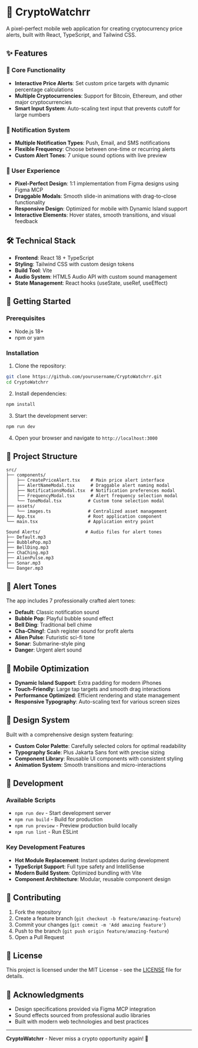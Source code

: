 # 📱 CryptoWatchrr

A pixel-perfect mobile web application for creating cryptocurrency price alerts, built with React, TypeScript, and Tailwind CSS.

## ✨ Features

### 🎯 Core Functionality
- **Interactive Price Alerts**: Set custom price targets with dynamic percentage calculations
- **Multiple Cryptocurrencies**: Support for Bitcoin, Ethereum, and other major cryptocurrencies
- **Smart Input System**: Auto-scaling text input that prevents cutoff for large numbers

### 🔔 Notification System
- **Multiple Notification Types**: Push, Email, and SMS notifications
- **Flexible Frequency**: Choose between one-time or recurring alerts
- **Custom Alert Tones**: 7 unique sound options with live preview

### 🎨 User Experience
- **Pixel-Perfect Design**: 1:1 implementation from Figma designs using Figma MCP
- **Draggable Modals**: Smooth slide-in animations with drag-to-close functionality
- **Responsive Design**: Optimized for mobile with Dynamic Island support
- **Interactive Elements**: Hover states, smooth transitions, and visual feedback

## 🛠️ Technical Stack

- **Frontend**: React 18 + TypeScript
- **Styling**: Tailwind CSS with custom design tokens
- **Build Tool**: Vite
- **Audio System**: HTML5 Audio API with custom sound management
- **State Management**: React hooks (useState, useRef, useEffect)

## 🚀 Getting Started

### Prerequisites
- Node.js 18+ 
- npm or yarn

### Installation

1. Clone the repository:
```bash
git clone https://github.com/yourusername/CryptoWatchrr.git
cd CryptoWatchrr
```

2. Install dependencies:
```bash
npm install
```

3. Start the development server:
```bash
npm run dev
```

4. Open your browser and navigate to `http://localhost:3000`

## 📁 Project Structure

```
src/
├── components/
│   ├── CreatePriceAlert.tsx    # Main price alert interface
│   ├── AlertNameModal.tsx      # Draggable alert naming modal
│   ├── NotificationsModal.tsx  # Notification preferences modal
│   ├── FrequencyModal.tsx      # Alert frequency selection modal
│   └── ToneModal.tsx          # Custom tone selection modal
├── assets/
│   └── images.ts              # Centralized asset management
├── App.tsx                    # Root application component
└── main.tsx                   # Application entry point

Sound Alerts/                 # Audio files for alert tones
├── Default.mp3
├── BubblePop.mp3
├── BellDing.mp3
├── ChaChing.mp3
├── AlienPulse.mp3
├── Sonar.mp3
└── Danger.mp3
```

## 🎵 Alert Tones

The app includes 7 professionally crafted alert tones:
- **Default**: Classic notification sound
- **Bubble Pop**: Playful bubble sound effect
- **Bell Ding**: Traditional bell chime
- **Cha-Ching!**: Cash register sound for profit alerts
- **Alien Pulse**: Futuristic sci-fi tone
- **Sonar**: Submarine-style ping
- **Danger**: Urgent alert sound

## 📱 Mobile Optimization

- **Dynamic Island Support**: Extra padding for modern iPhones
- **Touch-Friendly**: Large tap targets and smooth drag interactions
- **Performance Optimized**: Efficient rendering and state management
- **Responsive Typography**: Auto-scaling text for various screen sizes

## 🎨 Design System

Built with a comprehensive design system featuring:
- **Custom Color Palette**: Carefully selected colors for optimal readability
- **Typography Scale**: Plus Jakarta Sans font with precise sizing
- **Component Library**: Reusable UI components with consistent styling
- **Animation System**: Smooth transitions and micro-interactions

## 🔧 Development

### Available Scripts

- `npm run dev` - Start development server
- `npm run build` - Build for production
- `npm run preview` - Preview production build locally
- `npm run lint` - Run ESLint

### Key Development Features

- **Hot Module Replacement**: Instant updates during development
- **TypeScript Support**: Full type safety and IntelliSense
- **Modern Build System**: Optimized bundling with Vite
- **Component Architecture**: Modular, reusable component design

## 🤝 Contributing

1. Fork the repository
2. Create a feature branch (`git checkout -b feature/amazing-feature`)
3. Commit your changes (`git commit -m 'Add amazing feature'`)
4. Push to the branch (`git push origin feature/amazing-feature`)
5. Open a Pull Request

## 📄 License

This project is licensed under the MIT License - see the [LICENSE](LICENSE) file for details.

## 🙏 Acknowledgments

- Design specifications provided via Figma MCP integration
- Sound effects sourced from professional audio libraries
- Built with modern web technologies and best practices

---

**CryptoWatchrr** - Never miss a crypto opportunity again! 🚀